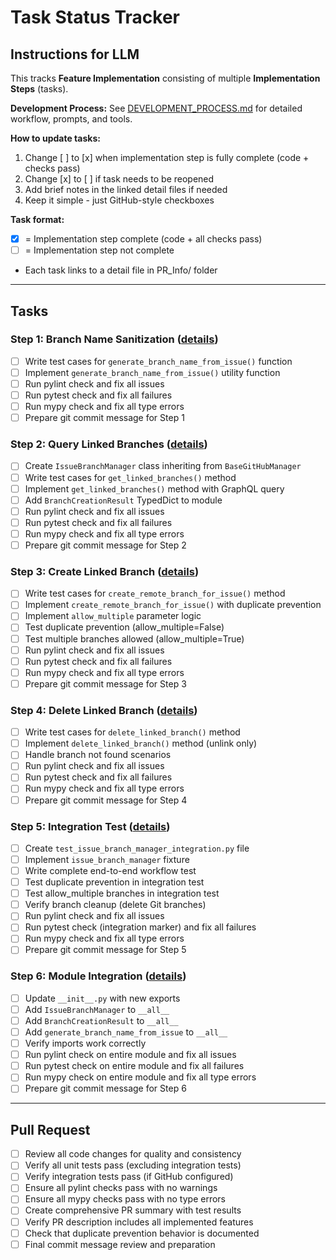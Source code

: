 # Task Status Tracker

## Instructions for LLM

This tracks **Feature Implementation** consisting of multiple **Implementation Steps** (tasks).

**Development Process:** See [DEVELOPMENT_PROCESS.md](./DEVELOPMENT_PROCESS.md) for detailed workflow, prompts, and tools.

**How to update tasks:**
1. Change [ ] to [x] when implementation step is fully complete (code + checks pass)
2. Change [x] to [ ] if task needs to be reopened
3. Add brief notes in the linked detail files if needed
4. Keep it simple - just GitHub-style checkboxes

**Task format:**
- [x] = Implementation step complete (code + all checks pass)
- [ ] = Implementation step not complete
- Each task links to a detail file in PR_Info/ folder

---

## Tasks

### Step 1: Branch Name Sanitization ([details](steps/step_1.md))
- [ ] Write test cases for `generate_branch_name_from_issue()` function
- [ ] Implement `generate_branch_name_from_issue()` utility function
- [ ] Run pylint check and fix all issues
- [ ] Run pytest check and fix all failures
- [ ] Run mypy check and fix all type errors
- [ ] Prepare git commit message for Step 1

### Step 2: Query Linked Branches ([details](steps/step_2.md))
- [ ] Create `IssueBranchManager` class inheriting from `BaseGitHubManager`
- [ ] Write test cases for `get_linked_branches()` method
- [ ] Implement `get_linked_branches()` method with GraphQL query
- [ ] Add `BranchCreationResult` TypedDict to module
- [ ] Run pylint check and fix all issues
- [ ] Run pytest check and fix all failures
- [ ] Run mypy check and fix all type errors
- [ ] Prepare git commit message for Step 2

### Step 3: Create Linked Branch ([details](steps/step_3.md))
- [ ] Write test cases for `create_remote_branch_for_issue()` method
- [ ] Implement `create_remote_branch_for_issue()` with duplicate prevention
- [ ] Implement `allow_multiple` parameter logic
- [ ] Test duplicate prevention (allow_multiple=False)
- [ ] Test multiple branches allowed (allow_multiple=True)
- [ ] Run pylint check and fix all issues
- [ ] Run pytest check and fix all failures
- [ ] Run mypy check and fix all type errors
- [ ] Prepare git commit message for Step 3

### Step 4: Delete Linked Branch ([details](steps/step_4.md))
- [ ] Write test cases for `delete_linked_branch()` method
- [ ] Implement `delete_linked_branch()` method (unlink only)
- [ ] Handle branch not found scenarios
- [ ] Run pylint check and fix all issues
- [ ] Run pytest check and fix all failures
- [ ] Run mypy check and fix all type errors
- [ ] Prepare git commit message for Step 4

### Step 5: Integration Test ([details](steps/step_5.md))
- [ ] Create `test_issue_branch_manager_integration.py` file
- [ ] Implement `issue_branch_manager` fixture
- [ ] Write complete end-to-end workflow test
- [ ] Test duplicate prevention in integration test
- [ ] Test allow_multiple branches in integration test
- [ ] Verify branch cleanup (delete Git branches)
- [ ] Run pylint check and fix all issues
- [ ] Run pytest check (integration marker) and fix all failures
- [ ] Run mypy check and fix all type errors
- [ ] Prepare git commit message for Step 5

### Step 6: Module Integration ([details](steps/step_6.md))
- [ ] Update `__init__.py` with new exports
- [ ] Add `IssueBranchManager` to `__all__`
- [ ] Add `BranchCreationResult` to `__all__`
- [ ] Add `generate_branch_name_from_issue` to `__all__`
- [ ] Verify imports work correctly
- [ ] Run pylint check on entire module and fix all issues
- [ ] Run pytest check on entire module and fix all failures
- [ ] Run mypy check on entire module and fix all type errors
- [ ] Prepare git commit message for Step 6

---

## Pull Request

- [ ] Review all code changes for quality and consistency
- [ ] Verify all unit tests pass (excluding integration tests)
- [ ] Verify integration tests pass (if GitHub configured)
- [ ] Ensure all pylint checks pass with no warnings
- [ ] Ensure all mypy checks pass with no type errors
- [ ] Create comprehensive PR summary with test results
- [ ] Verify PR description includes all implemented features
- [ ] Check that duplicate prevention behavior is documented
- [ ] Final commit message review and preparation
